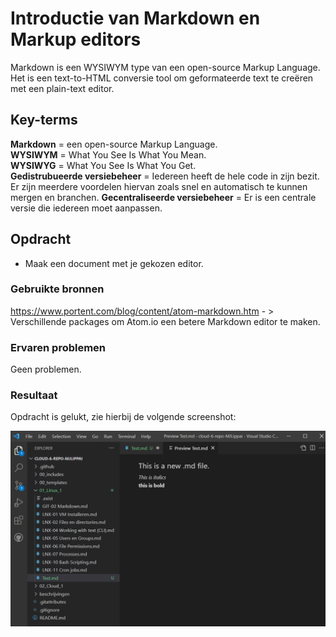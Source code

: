 # Introductie van Markdown en Markup editors
Markdown is een WYSIWYM type van een open-source Markup Language. Het is een text-to-HTML conversie tool om geformateerde text te creëren met een plain-text editor.

## Key-terms
**Markdown** = een open-source Markup Language.  
**WYSIWYM** = What You See Is What You Mean.  
**WYSIWYG** = What You See Is What You Get.  
**Gedistrubueerde versiebeheer** = Iedereen heeft de hele code in zijn bezit. Er zijn meerdere voordelen hiervan zoals snel en automatisch te kunnen mergen en branchen.
**Gecentraliseerde versiebeheer** = Er is een centrale versie die iedereen moet aanpassen.  

## Opdracht
-	Maak een document met je gekozen editor.
### Gebruikte bronnen

https://www.portent.com/blog/content/atom-markdown.htm - > Verschillende packages om Atom.io een betere Markdown editor te maken.

### Ervaren problemen
Geen problemen.

### Resultaat
Opdracht is gelukt, zie hierbij de volgende screenshot:

![MarkdownOnAtom](../00_includes/git-02op1v2.png)
